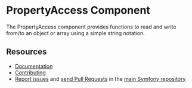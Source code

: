 PropertyAccess Component
========================

The PropertyAccess component provides functions to read and write from/to an
object or array using a simple string notation.

Resources
---------

  * [Documentation](https://symfony.com/doc/current/components/property_access.html)
  * [Contributing](https://symfony.com/doc/current/contributing/index.html)
  * [Report issues](https://github.com/symfony/symfony/issues) and
    [send Pull Requests](https://github.com/symfony/symfony/pulls)
    in the [main Symfony repository](https://github.com/symfony/symfony)
